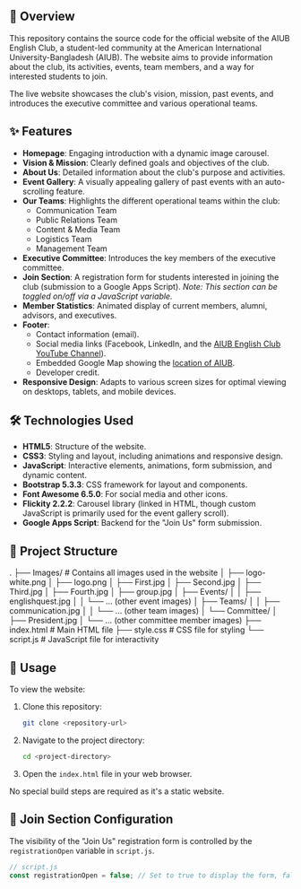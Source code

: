 ## 🌟 Overview

This repository contains the source code for the official website of the AIUB English Club, a student-led community at the American International University-Bangladesh (AIUB). The website aims to provide information about the club, its activities, events, team members, and a way for interested students to join.

The live website showcases the club's vision, mission, past events, and introduces the executive committee and various operational teams.

## ✨ Features

* **Homepage**: Engaging introduction with a dynamic image carousel.
* **Vision & Mission**: Clearly defined goals and objectives of the club.
* **About Us**: Detailed information about the club's purpose and activities.
* **Event Gallery**: A visually appealing gallery of past events with an auto-scrolling feature.
* **Our Teams**: Highlights the different operational teams within the club:
    * Communication Team
    * Public Relations Team
    * Content & Media Team
    * Logistics Team
    * Management Team
* **Executive Committee**: Introduces the key members of the executive committee.
* **Join Section**: A registration form for students interested in joining the club (submission to a Google Apps Script). *Note: This section can be toggled on/off via a JavaScript variable.*
* **Member Statistics**: Animated display of current members, alumni, advisors, and executives.
* **Footer**:
    * Contact information (email).
    * Social media links (Facebook, LinkedIn, and the [AIUB English Club YouTube Channel](https://www.youtube.com/@AIUBEnglishClub)).
    * Embedded Google Map showing the [location of AIUB](https://www.google.com/maps/embed?pb=!1m18!1m12!1m3!1d3649.900722021862!2d90.42483137592153!3d23.822129086017735!2m3!1f0!2f0!3f0!3m2!1i1024!2i768!4f13.1!3m3!1m2!1s0x3755c711d13bbec7%3A0xc47f7c3e8e2263f2!2sAmerican%20International%20University%20-%20Bangladesh%20(AIUB)!5e0!3m2!1sen!2sbd!4v1747902375476!5m2!1sen!2sbd).
    * Developer credit.
* **Responsive Design**: Adapts to various screen sizes for optimal viewing on desktops, tablets, and mobile devices.

## 🛠️ Technologies Used

* **HTML5**: Structure of the website.
* **CSS3**: Styling and layout, including animations and responsive design.
* **JavaScript**: Interactive elements, animations, form submission, and dynamic content.
* **Bootstrap 5.3.3**: CSS framework for layout and components.
* **Font Awesome 6.5.0**: For social media and other icons.
* **Flickity 2.2.2**: Carousel library (linked in HTML, though custom JavaScript is primarily used for the event gallery scroll).
* **Google Apps Script**: Backend for the "Join Us" form submission.

## 📂 Project Structure

.
├── Images/         # Contains all images used in the website
│   ├── logo-white.png
│   ├── logo.png
│   ├── First.jpg
│   ├── Second.jpg
│   ├── Third.jpg
│   ├── Fourth.jpg
│   ├── group.jpg
│   ├── Events/
│   │   ├── englishquest.jpg
│   │   └── ... (other event images)
│   ├── Teams/
│   │   ├── communication.jpg
│   │   └── ... (other team images)
│   └── Committee/
│       ├── President.jpg
│       └── ... (other committee member images)
├── index.html      # Main HTML file
├── style.css       # CSS file for styling
└── script.js       # JavaScript file for interactivity


## 🚀 Usage

To view the website:

1.  Clone this repository:
    ```bash
    git clone <repository-url>
    ```
2.  Navigate to the project directory:
    ```bash
    cd <project-directory>
    ```
3.  Open the `index.html` file in your web browser.

No special build steps are required as it's a static website.

## 📝 Join Section Configuration

The visibility of the "Join Us" registration form is controlled by the `registrationOpen` variable in `script.js`.
```javascript
// script.js
const registrationOpen = false; // Set to true to display the form, false to hide it.
